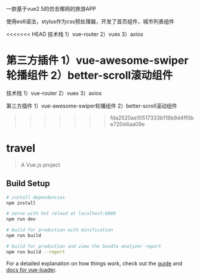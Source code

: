 一款基于vue2.5的仿去哪网的旅游APP

使用es6语法，stylus作为css预处理器，开发了首页组件，城市列表组件

<<<<<<< HEAD
技术栈
1）vue-router
2）vuex
3）axios

第三方插件
1）vue-awesome-swiper轮播组件
2）better-scroll滚动组件
=======
技术栈 1）vue-router 2）vuex 3）axios

第三方插件 1）vue-awesome-swiper轮播组件 2）better-scroll滚动组件
>>>>>>> fda2520ae10517333b119b9d4ff0be720d4aa09e

# travel

> A Vue.js project

## Build Setup

``` bash
# install dependencies
npm install

# serve with hot reload at localhost:8080
npm run dev

# build for production with minification
npm run build

# build for production and view the bundle analyzer report
npm run build --report
```

For a detailed explanation on how things work, check out the [guide](http://vuejs-templates.github.io/webpack/) and [docs for vue-loader](http://vuejs.github.io/vue-loader).
